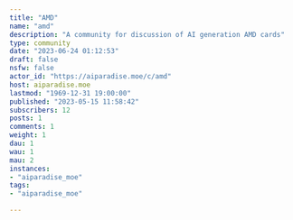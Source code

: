 ```yaml
---
title: "AMD" 
name: "amd"
description: "A community for discussion of AI generation AMD cards"
type: community
date: "2023-06-24 01:12:53"
draft: false
nsfw: false
actor_id: "https://aiparadise.moe/c/amd"
host: aiparadise.moe
lastmod: "1969-12-31 19:00:00"
published: "2023-05-15 11:58:42"
subscribers: 12
posts: 1
comments: 1
weight: 1
dau: 1
wau: 1
mau: 2
instances:
- "aiparadise_moe"
tags: 
- "aiparadise_moe"

---
```

